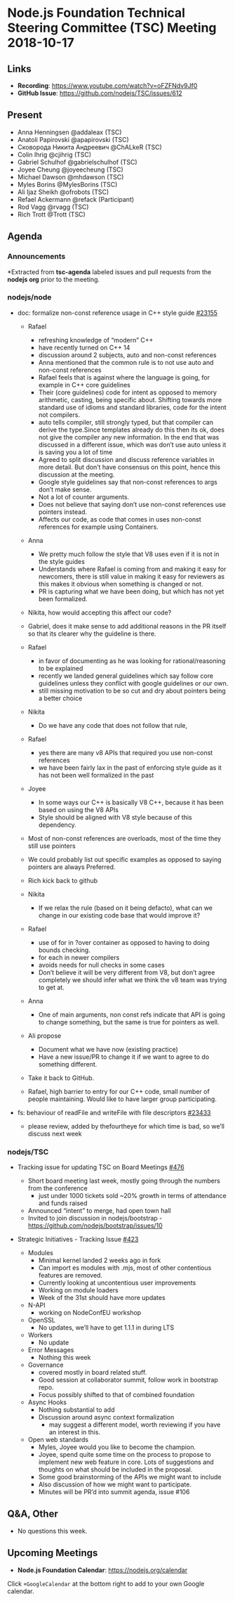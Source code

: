 # Node.js Foundation Technical Steering Committee (TSC) Meeting 2018-10-17

## Links

* **Recording**:  https://www.youtube.com/watch?v=oFZFNdv9Jf0
* **GitHub Issue**: https://github.com/nodejs/TSC/issues/612

## Present

* Anna Henningsen @addaleax (TSC)
* Anatoli Papirovski @apapirovski (TSC)
* Сковорода Никита Андреевич @ChALkeR (TSC)
* Colin Ihrig @cjihrig (TSC)
* Gabriel Schulhof @gabrielschulhof (TSC)
* Joyee Cheung @joyeecheung (TSC)
* Michael Dawson @mhdawson (TSC)
* Myles Borins @MylesBorins (TSC)
* Ali Ijaz Sheikh @ofrobots (TSC)
* Refael Ackermann @refack (Participant)
* Rod Vagg @rvagg (TSC)
* Rich Trott @Trott (TSC)

## Agenda

### Announcements
 
*Extracted from **tsc-agenda** labeled issues and pull requests from the **nodejs org** prior to the meeting.


### nodejs/node

* doc: formalize non-const reference usage in C++ style guide [#23155](https://github.com/nodejs/node/pull/23155)
  * Rafael
    * refreshing knowledge of “modern” C++
    * have recently turned on C++ 14
    * discussion around 2 subjects, auto and non-const references
    * Anna mentioned that the common rule is to not use auto and non-const references
    * Rafael feels that is against where the language is going, for example in C++ core guidelines
    * Their (core guidelines) code for intent as opposed to memory arithmetic, casting, being
      specific about. Shifting towards more standard use of idioms and standard libraries, code 
      for the intent not compilers.  
    * auto tells compiler, still strongly typed, but that compiler can derive the type.Since templates
      already do this then its ok, does not give the compiler any new information.  In the end that
      was discussed in a different issue, which was don’t use auto unless it is saving you a lot of
      time
    * Agreed to split discussion and discuss reference variables in more detail.  But don’t have
      consensus on this point, hence this discussion at the meeting.  
    * Google style guidelines say that non-const references to args don’t make sense.
    * Not a lot of counter arguments.
    * Does not believe that saying don’t use non-const references use pointers instead.
    * Affects our code, as code that comes in uses non-const references for example using 
      Containers.

  * Anna
    * We pretty much follow the style that V8 uses even if it is not in the style guides
    * Understands where Rafael is coming from and making it easy for newcomers, there is still
      value in making it easy for reviewers as this makes it obvious when something is changed
      or not.
    * PR is capturing what we have been doing, but which has not yet been formalized.

  * Nikita, how would accepting this affect our code?
  
  * Gabriel, does it make sense to add additional reasons in the PR itself so that its clearer why
    the guideline is there. 

  * Rafael
    * in favor of documenting as he was looking for rational/reasoning to be explained
    * recently we landed general guidelines which say follow core guidelines unless they 
      conflict with google guidelines or our own. 
    * still missing motivation to be so cut and dry about pointers being a better choice

  * Nikita
    * Do we have any code that does not follow that rule, 

  * Rafael
    * yes there are many v8 APIs that required you use non-const references
    * we have been fairly lax in the past of enforcing style guide as it has not been well formalized
      in the past
 
  * Joyee
    * In some ways our C++ is basically V8 C++, because it has been based on using
      the V8 APIs
    * Style should be aligned with V8 style because of this dependency.
   * Most of non-const references are overloads, most of the time they still use pointers
   * We could probably list out specific examples as opposed to saying pointers are always
     Preferred.
  * Rich kick back to github

  * Nikita
    * If we relax the rule (based on it being defacto), what can we change in our existing
      code base that would improve it?

  * Rafael
    * use of for in ?over container as opposed to having to doing bounds checking.
    * for each in newer compilers
    * avoids needs for null checks in some cases
    * Don’t believe it will be very different from V8, but don’t agree completely we should 
      infer what we think the v8 team was trying to get at.

  * Anna 
    * One of main arguments, non const refs indicate that API is going to change something,
      but the same is true for pointers as well.
  
  * Ali propose
    * Document what we have now (existing practice)
    * Have a new issue/PR to change it if we want to agree to do something different.

  * Take it back to GitHub.

  * Rafael, high barrier to entry for our C++ code, small number of people maintaining.  Would
    like to have larger group participating.

* fs: behaviour of readFile and writeFile with file descriptors [#23433](https://github.com/nodejs/node/issues/23433)
  * please review, added by thefourtheye for which time is bad, so we’ll discuss next week

### nodejs/TSC

* Tracking issue for updating TSC on Board Meetings [#476](https://github.com/nodejs/TSC/issues/476)
  * Short board meeting last week, mostly going through the numbers from the conference
    * just under 1000 tickets sold ~20% growth in terms of attendance and funds raised
  * Announced “intent” to merge, had open town hall
  * Invited to join discussion in nodejs/bootstrap -  https://github.com/nodejs/bootstrap/issues/10

* Strategic Initiatives - Tracking Issue [#423](https://github.com/nodejs/TSC/issues/423)
  * Modules
    * Minimal kernel landed 2 weeks ago in fork
    * Can import es modules with .mjs, most of other contentious features are removed.
    * Currently looking at uncontentious user improvements
    * Working on module loaders
    * Week of the 31st should have more updates
  * N-API 
    * working on NodeConfEU workshop 
  * OpenSSL 
    * No updates, we’ll have to get 1.1.1 in during LTS
  * Workers
    * No update
  * Error Messages
    * Nothing this week
  * Governance
    * covered mostly in board related stuff.  
    * Good session at collaborator summit, follow work in bootstrap repo.
    * Focus possibly shifted to that of combined foundation
  * Async Hooks
    * Nothing substantial to add
    * Discussion around async context formalization
      * may suggest a different model, worth reviewing if you have an interest in this.
  * Open web standards
    * Myles, Joyee would you like to become the champion.
    * Joyee, spend quite some time on the process to propose to implement
      new web feature in core.  Lots of suggestions and thoughts on what should be
      included in the proposal.
    * Some good brainstorming of the APIs we might want to include
    * Also discussion of how we might want to participate.
    * Minutes will be PR’d into summit agenda, issue #106

## Q&A, Other

* No questions this week.

## Upcoming Meetings

* **Node.js Foundation Calendar**: https://nodejs.org/calendar

Click `+GoogleCalendar` at the bottom right to add to your own Google calendar.


